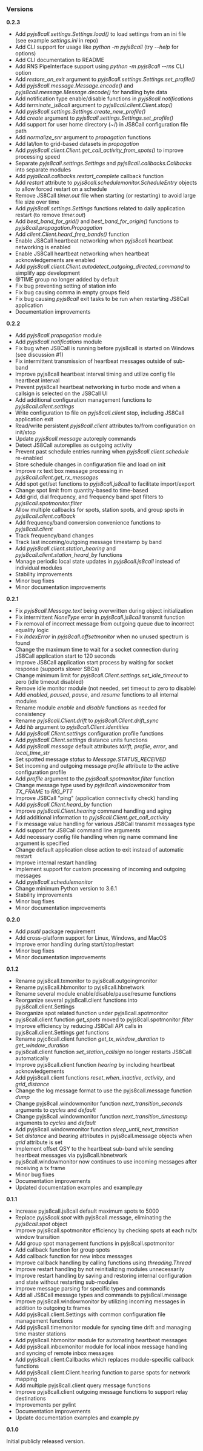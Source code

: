 ### Versions

**0.2.3**
- Add *pyjs8call.settings.Settings.load()* to load settings from an ini file (see example *settings.ini* in repo)
- Add CLI support for usage like *python -m pyjs8call* (try *--help* for options)
- Add CLI documentation to README
- Add RNS PipeInterface support using *python -m pyjs8call --rns* CLI option
- Add *restore_on_exit* argument to *pyjs8call.settings.Settings.set_profile()*
- Add *pyjs8call.message.Message.encode()* and *pyjs8call.message.Message.decode()* for handling byte data
- Add notification type enable/disable functions in *pyjs8call.notifications*
- Add *terminate_js8call* argument to *pyjs8call.client.Client.stop()*
- Add *pyjs8call.settings.Settings.create_new_profile()*
- Add *create* argument to *pyjs8call.settings.Settings.set_profile()*
- Add support for user home directory (~/) in JS8Call configuration file path
- Add *normalize_snr* argument to *propagation* functions
- Add lat/lon to grid-based datasets in *propagation*
- Add *pyjs8call.client.Client.get_call_activity_from_spots()* to improve processing speed
- Separate *pyjs8call.settings.Settings* and *pyjs8call.callbacks.Callbacks* into separate modules
- Add *pyja8call.callbacks.restart_complete* callback function
- Add *restart* attribute to *pyjs8call.schedulemonitor.ScheduleEntry* objects to allow forced restart on a schedule
- Remove JS8Call *timer.out* file when starting (or restarting) to avoid large file size over time
- Add *pyjs8call.settings.Settings* functions related to daily application restart (to remove *timer.out*)
- Add *best_band_for_grid()* and *best_band_for_origin()* functions to *pyjs8call.propagation.Propagation*
- Add *client.Client.heard_freq_bands()* function
- Enable JS8Call heartbeat networking when *pyjs8call* heartbeat networking is enabled
- Enable JS8Call heartbeat networking when heartbeat acknowledgements are enabled
- Add *pyjs8call.client.Client.autodetect_outgoing_directed_command* to simplify app development
- @TIME group no longer added by default
- Fix bug preventing setting of station info
- Fix bug causing comma in empty groups field
- Fix bug causing *pyjs8call* exit tasks to be run when restarting JS8Call application
- Documentation improvements

**0.2.2**
- Add *pyjs8call.propagation* module
- Add *pyjs8call.notifications* module
- Fix bug when JS8Call is running before pyjs8call is started on Windows (see discussion #1)
- Fix intermittent transmission of heartbeat messages outside of sub-band
- Improve pyjs8call heartbeat interval timing and utilize config file heartbeat interval
- Prevent pyjs8call heartbeat networking in turbo mode and when a callsign is selected on the JS8Call UI
- Add additional configuration management functions to *pyjs8call.client.settings*
- Write configuration to file on *pyjs8call.client* stop, including JS8Call application exit
- Read/write persistent *pyjs8call.client* attributes to/from configuration on init/stop
- Update *pyjs8call.message* autoreply commands
- Detect JS8Call autoreplies as outgoing activity
- Prevent past schedule entries running when *pyjs8call.client.schedule* re-enabled
- Store schedule changes in configuration file and load on init
- Improve rx text box message processing in *pyjs8call.client.get_rx_messages*
- Add spot get/set functions to *pyjs8call.js8call* to facilitate import/export
- Change spot limit from quantity-based to time-based
- Add grid, dial frequency, and frequency band spot filters to *pyjs8call.spotmonitor.filter*
- Allow multiple callbacks for spots, station spots, and group spots in *pyjs8call.client.callback*
- Add frequency/band conversion convenience functions to *pyjs8call.client*
- Track frequency/band changes
- Track last incoming/outgoing message timestamp by band
- Add *pyjs8call.client.station_hearing* and *pyjs8call.client.station_heard_by* functions
- Manage periodic local state updates in *pyjs8call.js8call* instead of individual modules
- Stability improvements
- Minor bug fixes
- Minor documentation improvements

**0.2.1**
- Fix *pyjs8call.Message.text* being overwritten during object initialization
- Fix intermittent *NoneType* error in *pyjs8call.js8call* transmit function
- Fix removal of incorrect message from outgoing queue due to incorrect equality logic
- Fix *IndexError* in *pyjs8call.offsetmonitor* when no unused spectrum is found
- Change the maximum time to wait for a socket connection during JS8Call application start to 120 seconds
- Improve JS8Call application start process by waiting for socket response (supports slower SBCs)
- Change minimum limit for *pyjs8call.Client.settings.set_idle_timeout* to zero (idle timeout disabled)
- Remove idle monitor module (not needed, set timeout to zero to disable)
- Add *enabled*, *paused*, *pause*, and *resume* functions to all internal modules
- Rename module *enable* and *disable* functions as needed for consistency
- Rename *pyjs8call.Client.drift* to *pyjs8call.Client.drift_sync*
- Add *hb* argument to *pyjs8call.Client.identities*
- Add *pyjs8call.Client.settings* configuration profile functions
- Add *pyjs8call.Client.settings* distance units functions
- Add *pyjs8call.message* default attributes *tdrift*, *profile*, *error*, and *local_time_str*
- Set spotted message *status* to *Message.STATUS_RECEIVED*
- Set incoming and outgoing message *profile* attribute to the active configuration profile
- Add *profile* argument to the *pyjs8call.spotmonitor.filter* function
- Change message type used by *pyjs8call.windowmonitor* from *TX_FRAME* to *RIG_PTT*
- Improve JS8Call "ping" (application connectivity check) handling
- Add *pyjs8call.Client.heard_by* function
- Improve *pyjs8call.Client.hearing* command handling and aging
- Add additional information to *pyjs8call.Client.get_call_activity*
- Fix message value handling for various JS8Call transmit messages type
- Add support for JS8Call command line arguments
- Add necessary config file handling when rig name command line argument is specified
- Change default application close action to exit instead of automatic restart
- Improve internal restart handling
- Implement support for custom processing of incoming and outgoing messages
- Add *pyjs8call.schedulemonitor*
- Change minimum Python version to 3.6.1
- Stability improvements
- Minor bug fixes
- Minor documentation improvements

**0.2.0**

- Add *psutil* package requirement
- Add cross-platform support for Linux, Windows, and MacOS
- Improve error handling during start/stop/restart
- Minor bug fixes
- Minor documentation improvements

**0.1.2**

- Rename pyjs8call.txmonitor to pyjs8call.outgoingmonitor
- Rename pyjs8call.hbmonitor to pyjs8call.hbnetwork
- Rename several module enable/disable/pause/resume functions
- Reorganize several pyjs8call.client functions into pyjs8call.client.Settings
- Reorganize spot related function under pyjs8call.spotmonitor
- pyjs8call.client function *get_spots* moved to pyjs8call.spotmonitor *filter*
- Improve efficiency by reducing JS8Call API calls in pyjs8call.client.Settings *get* functions
- Rename pyjc8call.client function *get_tx_window_duration* to *get_window_duration*
- pyjs8call.client function *set_station_callsign* no longer restarts JS8Call automatically
- Improve pyjs8call.client function *hearing* by including heartbeat acknowledgements
- Add pyjs8call.client functions *reset_when_inactive*, *activity*, and *grid_distance*
- Change the log message format to use the pyjs8call.message function *dump*
- Change pyjs8call.windowmonitor function *next_transition_seconds* arguments to *cycles* and *default*
- Change pyjs8call.windowmonitor function *next_transition_timestamp* arguments to *cycles* and *default*
- Add pyjs8call.windowmonitor function *sleep_until_next_transition*
- Set *distance* and *bearing* attributes in pyjs8call.message objects when *grid* attribute is set
- Implement offset QSY to the heartbeat sub-band while sending heartbeat messages via pyjs8call.hbnetwork
- pyjs8call.windowmonitor now continues to use incoming messages after receiving a tx frame
- Minor bug fixes
- Documentation improvements
- Updated documentation examples and example.py

**0.1.1**

- Increase pyjs8call.js8call default maximum spots to 5000
- Replace *pyjs8call.spot* with pyjs8call.message, eliminating the *pyjs8call.spot* object
- Improve pyjs8call.spotmonitor efficiency by checking spots at each rx/tx window transition
- Add group spot management functions in pyjs8call.spotmonitor
- Add callback function for group spots
- Add callback function for new inbox messages
- Improve callback handling by calling functions using *threading.Thread*
- Improve restart handling by not reinitializing modules unnecessarily
- Improve restart handling by saving and restoring internal configuration and state without restarting sub-modules
- Improve message parsing for specific types and commands
- Add all JS8Call message types and commands to pyjs8call.message
- Improve pyjs8call.windowmonitor by utilizing incoming messages in addition to outgoing tx frames
- Add pyjs8call.client.Settings with common configuration file management functions
- Add pyjs8call.timemonitor module for syncing time drift and managing time master stations
- Add pyjs8call.hbmonitor module for automating heartbeat messages
- Add pyjs8call.inboxmonitor module for local inbox message handling and syncing of remote inbox messages
- Add pyjs8call.client.Callbacks which replaces module-specific callback functions
- Add pyjs8call.client.Client.hearing function to parse spots for network mapping
- Add multiple pyjs8call.client query message functions
- Improve pyjs8call.client outgoing message functions to support relay destinations
- Improvements per pylint
- Documentation improvements
- Update documentation examples and example.py

**0.1.0**

Initial publicly released version.
